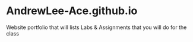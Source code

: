 # AndrewLee-Ace.github.io
Website portfolio that will lists Labs &amp; Assignments that you will do for the class
